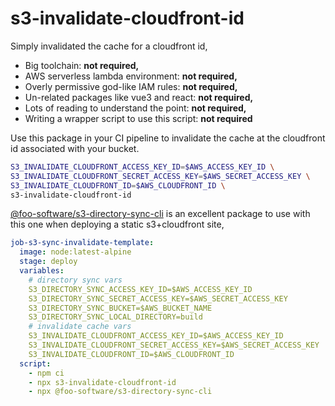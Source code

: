 s3-invalidate-cloudfront-id
===========================

Simply invalidated the cache for a cloudfront id,
 * Big toolchain: **not required,**
 * AWS serverless lambda environment: **not required,**
 * Overly permissive god-like IAM rules: **not required,**
 * Un-related packages like vue3 and react: **not required,**
 * Lots of reading to understand the point: **not required,**
 * Writing a wrapper script to use this script: **not required**


Use this package in your CI pipeline to invalidate the cache at the cloudfront id associated with your bucket.
```bash
S3_INVALIDATE_CLOUDFRONT_ACCESS_KEY_ID=$AWS_ACCESS_KEY_ID \
S3_INVALIDATE_CLOUDFRONT_SECRET_ACCESS_KEY=$AWS_SECRET_ACCESS_KEY \
S3_INVALIDATE_CLOUDFRONT_ID=$AWS_CLOUDFRONT_ID \
s3-invalidate-cloudfront-id
```

[@foo-software/s3-directory-sync-cli][0] is an excellent package to use with this one when deploying a static s3+cloudfront site,
```yaml
job-s3-sync-invalidate-template:
  image: node:latest-alpine
  stage: deploy
  variables:
    # directory sync vars
    S3_DIRECTORY_SYNC_ACCESS_KEY_ID=$AWS_ACCESS_KEY_ID
    S3_DIRECTORY_SYNC_SECRET_ACCESS_KEY=$AWS_SECRET_ACCESS_KEY
    S3_DIRECTORY_SYNC_BUCKET=$AWS_BUCKET_NAME
    S3_DIRECTORY_SYNC_LOCAL_DIRECTORY=build
    # invalidate cache vars
    S3_INVALIDATE_CLOUDFRONT_ACCESS_KEY_ID=$AWS_ACCESS_KEY_ID
    S3_INVALIDATE_CLOUDFRONT_SECRET_ACCESS_KEY=$AWS_SECRET_ACCESS_KEY
    S3_INVALIDATE_CLOUDFRONT_ID=$AWS_CLOUDFRONT_ID
  script:
    - npm ci
    - npx s3-invalidate-cloudfront-id
    - npx @foo-software/s3-directory-sync-cli
```


[0]: https://github.com/foo-software/s3-directory-sync-cli
